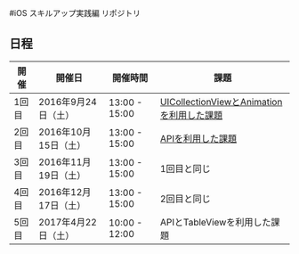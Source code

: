 #iOS スキルアップ実践編 リポジトリ

## 日程
|開催 | 開催日 | 開催時間 | 課題  |
|---|---|---|---|
| 1回目 | 2016年9月24日（土）| 13:00 - 15:00 | [UICollectionViewとAnimationを利用した課題](https://github.com/sdt-ekushida/iOSTraining/wiki/%E7%AC%AC%E4%B8%80%E5%9B%9E%E3%82%B9%E3%82%AD%E3%83%AB%E3%82%A2%E3%83%83%E3%83%97%E3%80%80%E5%AE%9F%E8%B7%B5%E7%B7%A8%E3%80%80%E5%95%8F%E9%A1%8C) |
| 2回目 | 2016年10月15日（土）| 13:00 - 15:00 | [APIを利用した課題](https://github.com/sdt-ekushida/iOSTraining/wiki/%E7%AC%AC%E4%BA%8C%E5%9B%9E%E3%82%B9%E3%82%AD%E3%83%AB%E3%82%A2%E3%83%83%E3%83%97%E3%80%80%E5%AE%9F%E8%B7%B5%E7%B7%A8%E3%80%80%E5%95%8F%E9%A1%8C) |
| 3回目 | 2016年11月19日（土）| 13:00 - 15:00 | 1回目と同じ |
| 4回目 | 2016年12月17日（土）| 13:00 - 15:00 | 2回目と同じ |
| 5回目 | 2017年4月22日（土）| 10:00 - 12:00 | APIとTableViewを利用した課題|
